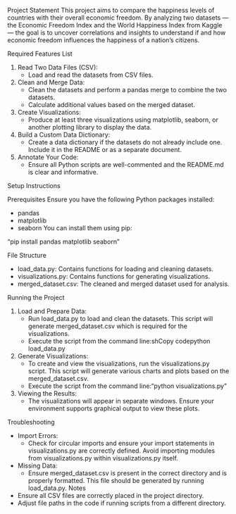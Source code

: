 Project Statement
This project aims to compare the happiness levels of countries with their overall economic freedom. By analyzing two datasets — the Economic Freedom Index and the World Happiness Index from Kaggle — the goal is to uncover correlations and insights to understand if and how economic freedom influences the happiness of a nation’s citizens.

Required Features List
1. Read Two Data Files (CSV):
    * Load and read the datasets from CSV files.
2. Clean and Merge Data:
    * Clean the datasets and perform a pandas merge to combine the two datasets.
    * Calculate additional values based on the merged dataset.
3. Create Visualizations:
    * Produce at least three visualizations using matplotlib, seaborn, or another plotting library to display the data.
4. Build a Custom Data Dictionary:
    * Create a data dictionary if the datasets do not already include one. Include it in the README or as a separate document.
5. Annotate Your Code:
    * Ensure all Python scripts are well-commented and the README.md is clear and informative.

Setup Instructions

Prerequisites
Ensure you have the following Python packages installed:
* pandas
* matplotlib
* seaborn
You can install them using pip:

“pip install pandas matplotlib seaborn”

File Structure
* load_data.py: Contains functions for loading and cleaning datasets.
* visualizations.py: Contains functions for generating visualizations.
* merged_dataset.csv: The cleaned and merged dataset used for analysis.

Running the Project

1. Load and Prepare Data:
    * Run load_data.py to load and clean the datasets. This script will generate merged_dataset.csv which is required for the visualizations.
    * Execute the script from the command line:shCopy codepython load_data.py
2. Generate Visualizations:
    * To create and view the visualizations, run the visualizations.py script. This script will generate various charts and plots based on the merged_dataset.csv.
    * Execute the script from the command line:“python visualizations.py”
3. Viewing the Results:
    * The visualizations will appear in separate windows. Ensure your environment supports graphical output to view these plots.

Troubleshooting
* Import Errors:
    * Check for circular imports and ensure your import statements in visualizations.py are correctly defined. Avoid importing modules from visualizations.py within visualizations.py itself.
* Missing Data:
    * Ensure merged_dataset.csv is present in the correct directory and is properly formatted. This file should be generated by running load_data.py.
Notes
* Ensure all CSV files are correctly placed in the project directory.
* Adjust file paths in the code if running scripts from a different directory.